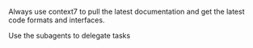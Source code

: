 Always use context7 to pull the latest documentation and get the latest code formats and interfaces.

Use the subagents to delegate tasks